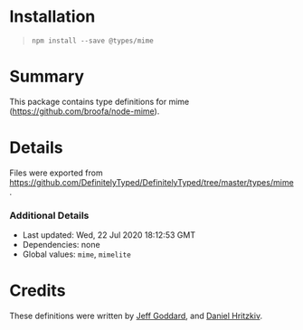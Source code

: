# Installation

> `npm install --save @types/mime`

# Summary

This package contains type definitions for mime (https://github.com/broofa/node-mime).

# Details

Files were exported from https://github.com/DefinitelyTyped/DefinitelyTyped/tree/master/types/mime.

### Additional Details

* Last updated: Wed, 22 Jul 2020 18:12:53 GMT
* Dependencies: none
* Global values: `mime`, `mimelite`

# Credits

These definitions were written by [Jeff Goddard](https://github.com/jedigo),
and [Daniel Hritzkiv](https://github.com/dhritzkiv).
